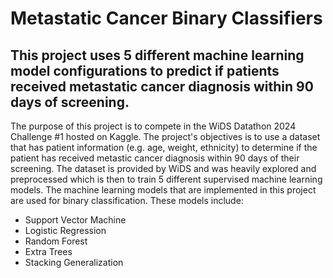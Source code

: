 # Metastatic Cancer Binary Classifiers
## This project uses 5 different machine learning model configurations to predict if patients received metastatic cancer diagnosis within 90 days of screening. 

The purpose of this project is to compete in the WiDS Datathon 2024 Challenge #1 hosted on Kaggle. The project's objectives is to use a dataset that has patient information (e.g. age, weight, ethnicity) to determine if the patient has received metastic cancer diagnosis within 90 days of their screening. The dataset is provided by WiDS and was heavily explored and preprocessed which is then to train 5 different supervised machine learning models. The machine learning models that are implemented in this project are used for binary classification. These models include:
* Support Vector Machine
* Logistic Regression
* Random Forest
* Extra Trees
* Stacking Generalization
